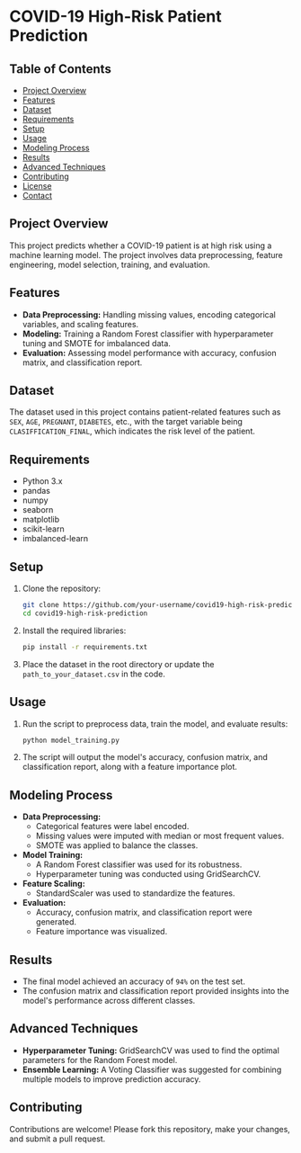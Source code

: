 
# COVID-19 High-Risk Patient Prediction

## Table of Contents
- [Project Overview](#project-overview)
- [Features](#features)
- [Dataset](#dataset)
- [Requirements](#requirements)
- [Setup](#setup)
- [Usage](#usage)
- [Modeling Process](#modeling-process)
- [Results](#results)
- [Advanced Techniques](#advanced-techniques)
- [Contributing](#contributing)
- [License](#license)
- [Contact](#contact)

## Project Overview
This project predicts whether a COVID-19 patient is at high risk using a machine learning model. The project involves data preprocessing, feature engineering, model selection, training, and evaluation.

## Features
- **Data Preprocessing:** Handling missing values, encoding categorical variables, and scaling features.
- **Modeling:** Training a Random Forest classifier with hyperparameter tuning and SMOTE for imbalanced data.
- **Evaluation:** Assessing model performance with accuracy, confusion matrix, and classification report.

## Dataset
The dataset used in this project contains patient-related features such as `SEX`, `AGE`, `PREGNANT`, `DIABETES`, etc., with the target variable being `CLASIFFICATION_FINAL`, which indicates the risk level of the patient.

## Requirements
- Python 3.x
- pandas
- numpy
- seaborn
- matplotlib
- scikit-learn
- imbalanced-learn

## Setup
1. Clone the repository:
    ```bash
    git clone https://github.com/your-username/covid19-high-risk-prediction.git
    cd covid19-high-risk-prediction
    ```
2. Install the required libraries:
    ```bash
    pip install -r requirements.txt
    ```
3. Place the dataset in the root directory or update the `path_to_your_dataset.csv` in the code.

## Usage
1. Run the script to preprocess data, train the model, and evaluate results:
    ```bash
    python model_training.py
    ```
2. The script will output the model's accuracy, confusion matrix, and classification report, along with a feature importance plot.

## Modeling Process
- **Data Preprocessing:**
  - Categorical features were label encoded.
  - Missing values were imputed with median or most frequent values.
  - SMOTE was applied to balance the classes.
- **Model Training:**
  - A Random Forest classifier was used for its robustness.
  - Hyperparameter tuning was conducted using GridSearchCV.
- **Feature Scaling:**
  - StandardScaler was used to standardize the features.
- **Evaluation:**
  - Accuracy, confusion matrix, and classification report were generated.
  - Feature importance was visualized.

## Results
- The final model achieved an accuracy of `94%` on the test set.
- The confusion matrix and classification report provided insights into the model's performance across different classes.

## Advanced Techniques
- **Hyperparameter Tuning:** GridSearchCV was used to find the optimal parameters for the Random Forest model.
- **Ensemble Learning:** A Voting Classifier was suggested for combining multiple models to improve prediction accuracy.

## Contributing
Contributions are welcome! Please fork this repository, make your changes, and submit a pull request.

